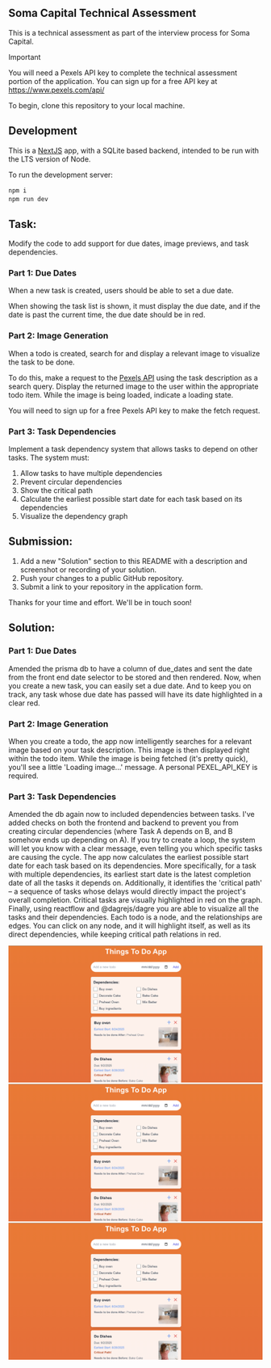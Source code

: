 ## Soma Capital Technical Assessment

This is a technical assessment as part of the interview process for Soma Capital.

> [!IMPORTANT]  
> You will need a Pexels API key to complete the technical assessment portion of the application. You can sign up for a free API key at https://www.pexels.com/api/  

To begin, clone this repository to your local machine.

## Development

This is a [NextJS](https://nextjs.org) app, with a SQLite based backend, intended to be run with the LTS version of Node.

To run the development server:

```bash
npm i
npm run dev
```

## Task:

Modify the code to add support for due dates, image previews, and task dependencies.

### Part 1: Due Dates 

When a new task is created, users should be able to set a due date.

When showing the task list is shown, it must display the due date, and if the date is past the current time, the due date should be in red.

### Part 2: Image Generation 

When a todo is created, search for and display a relevant image to visualize the task to be done. 

To do this, make a request to the [Pexels API](https://www.pexels.com/api/) using the task description as a search query. Display the returned image to the user within the appropriate todo item. While the image is being loaded, indicate a loading state.

You will need to sign up for a free Pexels API key to make the fetch request. 

### Part 3: Task Dependencies

Implement a task dependency system that allows tasks to depend on other tasks. The system must:

1. Allow tasks to have multiple dependencies
2. Prevent circular dependencies
3. Show the critical path
4. Calculate the earliest possible start date for each task based on its dependencies
5. Visualize the dependency graph

## Submission:

1. Add a new "Solution" section to this README with a description and screenshot or recording of your solution. 
2. Push your changes to a public GitHub repository.
3. Submit a link to your repository in the application form.

Thanks for your time and effort. We'll be in touch soon!

## Solution:

### Part 1: Due Dates

Amended the prisma db to have a column of due_dates and sent the date from the front end date selector to be stored and then rendered. Now, when you create a new task, you can easily set a due date. And to keep you on track, any task whose due date has passed will have its date highlighted in a clear red.

### Part 2: Image Generation

When you create a todo, the app now intelligently searches for a relevant image based on your task description. This image is then displayed right within the todo item. While the image is being fetched (it's pretty quick), you'll see a little 'Loading image...' message. A personal PEXEL_API_KEY is required.

### Part 3: Task Dependencies

Amended the db again now to included dependencies between tasks. I've added checks on both the frontend and backend to prevent you from creating circular dependencies (where Task A depends on B, and B somehow ends up depending on A). If you try to create a loop, the system will let you know with a clear message, even telling you which specific tasks are causing the cycle.
The app now calculates the earliest possible start date for each task based on its dependencies. More specifically, for a task with multiple dependencies, its earliest start date is the latest completion date of all the tasks it depends on. Additionally, it identifies the 'critical path' – a sequence of tasks whose delays would directly impact the project's overall completion. Critical tasks are visually highlighted in red on the graph.
Finally, using reactflow and @dagrejs/dagre you are able to visualize all the tasks and their dependencies. Each todo is a node, and the relationships are edges. You can click on any node, and it will highlight itself, as well as its direct dependencies, while keeping critical path relations in red.


![Add Todo And Dependencies](assets/img1.png)
![Display Todos](assets/img1.png)
![Visualize Dependency Graph of Tasks](assets/img1.png)